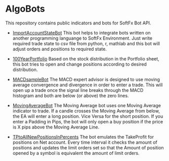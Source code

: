 # AlgoBots
This repository contains public indicators and bots for SoftFx Bot API.

* [ImportAccountStateBot](https://github.com/SoftFx/AlgoBots/tree/develop/ImportAccountStateBot)
This bot helps to integrate bots written on another programming languange to SoftFx Environment. Just write required trade state to csv file from python, r, mathlab and this bot will adjust orders and positions to required state.

* [100YearPortfolio](https://github.com/SoftFx/AlgoBots/tree/develop/100YearPortfolio)
Based on the stock distribution in the Portfolio sheet, this bot tries to open and change positions according to desired distribution.

* [MACDsampleBot](https://github.com/SoftFx/AlgoBots/tree/develop/MACDsampleBot)
The MACD expert advisor is designed to use moving average convergence and divergence in order to enter a trade.
This will open up a trade once the signal line breaks through the MACD histogram and both are below (or above) the zero lines.

* [MovingAverageBot](https://github.com/SoftFx/AlgoBots/tree/develop/MovingAverageBot)
The Moving Average bot uses one Moving Average indicator to trade. If a candle crosses the Moving Average from below, the EA will enter a long position. 
Vice Versa for the short position. If you enter a Padding in Pips, the bot will only open a buy position if the price is X pips above the Moving Average Line.

* [TPtoAllNewPositionsInPercents](https://github.com/SoftFx/AlgoBots/tree/develop/TPtoAllNewPositionsInPercents)
The bot emulates the TakeProfit for positions on Net account. Every time interval it checks the amount of positions and updates the limit orders set so that the Amount of position opened by a symbol is equivalent the amount of limit orders.